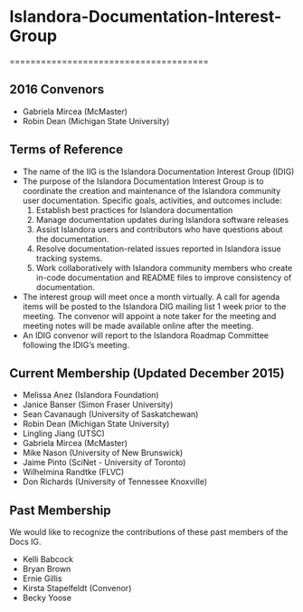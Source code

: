 # Islandora-Documentation-Interest-Group

======================================

## 2016 Convenors
* Gabriela Mircea (McMaster)
* Robin Dean (Michigan State University)

## Terms of Reference
* The name of the IIG is the Islandora Documentation Interest Group (IDIG)
* The purpose of the Islandora Documentation Interest Group is to coordinate the creation and maintenance of the Islandora community user documentation.
Specific goals, activities, and outcomes include:
  1. Establish best practices for Islandora documentation
  2. Manage documentation updates during Islandora software releases
  3. Assist Islandora users and contributors who have questions about the documentation.
  4. Resolve documentation-related issues reported in Islandora issue tracking systems.
  5. Work collaboratively with Islandora community members who create in-code documentation and README files to improve consistency of documentation.
* The interest group will meet once a month virtually. A call for agenda items will be posted to the Islandora DIG mailing list 1 week prior to the meeting. The convenor will appoint a note taker for the meeting and meeting notes will be made available online after the meeting.
* An IDIG convenor will report to the Islandora Roadmap Committee following the IDIG’s meeting.


## Current Membership (Updated December 2015)

* Melissa Anez (Islandora Foundation)
* Janice Banser (Simon Fraser University)
* Sean Cavanaugh (University of Saskatchewan)
* Robin Dean (Michigan State University)
* Lingling Jiang (UTSC)
* Gabriela Mircea (McMaster)
* Mike Nason (University of New Brunswick)
* Jaime Pinto (SciNet - University of Toronto)
* Wilhelmina Randtke (FLVC)
* Don Richards (University of Tennessee Knoxville)

## Past Membership

We would like to recognize the contributions of these past members of the Docs IG.

* Kelli Babcock
* Bryan Brown 
* Ernie Gillis 
* Kirsta Stapelfeldt (Convenor)
* Becky Yoose 
